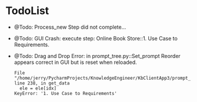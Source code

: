 
# TodoList 

- @Todo: Process_new Step did not complete...
- @Todo: GUI Crash: execute step: Online Book Store::1.  Use Case to Requirements.
- @Todo: Drag and Drop Error: in prompt_tree.py::Set_prompt
Reorder appears correct in GUI but is reset when reloaded.

  ```Error
  File "/home/jerry/PycharmProjects/KnowledgeEngineer/KbClientApp3/prompt_tree.py", line 238, in get_data
    ele = ele[idx]
  KeyError: '1. Use Case to Requirements'
```
